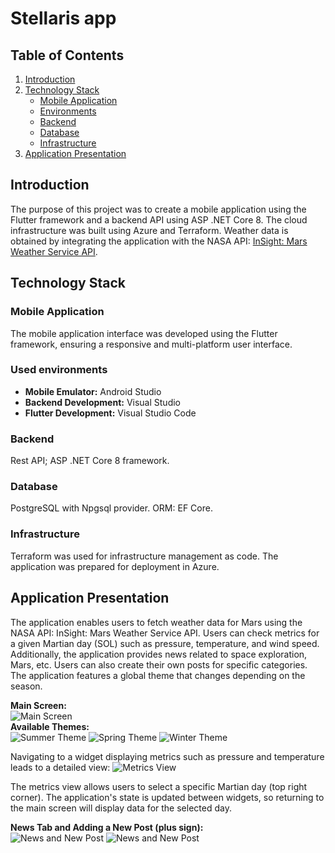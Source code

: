 # Stellaris app

## Table of Contents

1. [Introduction](#introduction)
2. [Technology Stack](#technology-stack)
   - [Mobile Application](#mobile-application)
   - [Environments](#environments)
   - [Backend](#backend)
   - [Database](#database)
   - [Infrastructure](#infrastructure)
3. [Application Presentation](#application-presentation)

## Introduction

The purpose of this project was to create a mobile application using the Flutter framework and a backend API using ASP .NET Core 8. The cloud infrastructure was built using Azure and Terraform. Weather data is obtained by integrating the application with the NASA API: [InSight: Mars Weather Service API](https://api.nasa.gov/assets/insight/InSight%20Weather%20API%20Documentation.pdf).

## Technology Stack

### Mobile Application

The mobile application interface was developed using the Flutter framework, ensuring a responsive and multi-platform user interface.

### Used environments

- **Mobile Emulator:** Android Studio
- **Backend Development:** Visual Studio
- **Flutter Development:** Visual Studio Code

### Backend

Rest API; ASP .NET Core 8 framework.

### Database

PostgreSQL with Npgsql provider. ORM: EF Core.

### Infrastructure

Terraform was used for infrastructure management as code. The application was prepared for deployment in Azure.

## Application Presentation

The application enables users to fetch weather data for Mars using the NASA API: InSight: Mars Weather Service API. Users can check metrics for a given Martian day (SOL) such as pressure, temperature, and wind speed. Additionally, the application provides news related to space exploration, Mars, etc. Users can also create their own posts for specific categories. The application features a global theme that changes depending on the season.

**Main Screen:**\
![Main Screen](docs/img/main.png)\
**Available Themes:**\
![Summer Theme](docs/img/summer-theme.png)
![Spring Theme](docs/img/spring-theme.png)
![Winter Theme](docs/img/winter-theme.png)

Navigating to a widget displaying metrics such as pressure and temperature leads to a detailed view:
![Metrics View](docs/img/metric.png)

The metrics view allows users to select a specific Martian day (top right corner). The application's state is updated between widgets, so returning to the main screen will display data for the selected day.

**News Tab and Adding a New Post (plus sign):**\
![News and New Post](docs/img/news.png)
![News and New Post](docs/img/create-news.png)
